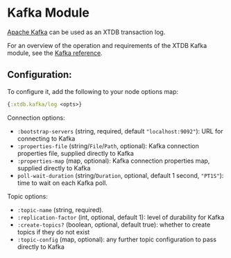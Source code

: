 # Kafka Module

[Apache Kafka](https://kafka.apache.org/) can be used as an XTDB transaction log.

For an overview of the operation and requirements of the XTDB Kafka module, see the [Kafka reference](/reference/main/modules/kafka).

## Configuration:

To configure it, add the following to your node options map:

```clojure
{:xtdb.kafka/log <opts>}
```

Connection options:

* `:bootstrap-servers` (string, required, default `"localhost:9092"`): URL for connecting to Kafka
* `:properties-file` (string/`File`/`Path`, optional): Kafka connection properties file, supplied directly to Kafka
* `:properties-map` (map, optional): Kafka connection properties map, supplied directly to Kafka
* `poll-wait-duration` (string/`Duration`, optional, default 1 second, `"PT1S"`): time to wait on each Kafka poll.

Topic options:

* `:topic-name` (string, required).
* `:replication-factor` (int, optional, default 1): level of durability for Kafka
* `:create-topics?` (boolean, optional, default true): whether to create topics if they do not exist
* `:topic-config` (map, optional): any further topic configuration to pass directly to Kafka

